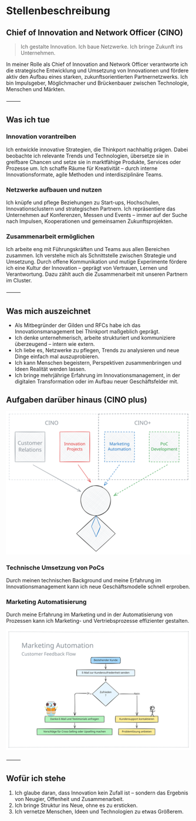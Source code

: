 # Stellenbeschreibung 

## Chief of Innovation and Network Officer (CINO) 



> Ich gestalte Innovation. Ich baue Netzwerke. Ich bringe Zukunft ins Unternehmen.

In meiner Rolle als Chief of Innovation and Network Officer verantworte ich die 
strategische Entwicklung und Umsetzung von Innovationen und fördere aktiv den 
Aufbau eines starken, zukunftsorientierten Partnernetzwerks. Ich bin Impulsgeber, 
Möglichmacher und Brückenbauer zwischen Technologie, Menschen und Märkten.

⸻

## Was ich tue

### Innovation vorantreiben

Ich entwickle innovative Strategien, die Thinkport nachhaltig prägen. 
Dabei beobachte ich relevante Trends und Technologien, übersetze sie in greifbare 
Chancen und setze sie in marktfähige Produkte, Services oder Prozesse um. 
Ich schaffe Räume für Kreativität – durch interne Innovationsformate, 
agile Methoden und interdisziplinäre Teams.

### Netzwerke aufbauen und nutzen

Ich knüpfe und pflege Beziehungen zu Start-ups, Hochschulen, Innovationsclustern 
und strategischen Partnern. Ich repräsentiere das Unternehmen auf Konferenzen, 
Messen und Events – immer auf der Suche nach Impulsen, Kooperationen und 
gemeinsamen Zukunftsprojekten.

### Zusammenarbeit ermöglichen

Ich arbeite eng mit Führungskräften und Teams aus allen Bereichen zusammen. Ich 
verstehe mich als Schnittstelle zwischen Strategie und Umsetzung. Durch offene 
Kommunikation und mutige Experimente fördere ich eine Kultur der Innovation – 
geprägt von Vertrauen, Lernen und Verantwortung. Dazu zählt auch die Zusammenarbeit
mit unseren Partnern im Cluster.

⸻

## Was mich auszeichnet

- Als Mitbegründer der Gilden und RFCs habe ich das Innovationsmanagement bei Thinkport 
  maßgeblich geprägt. 
- Ich denke unternehmerisch, arbeite strukturiert und kommuniziere überzeugend – intern wie extern.
- Ich liebe es, Netzwerke zu pflegen, Trends zu analysieren und neue Dinge einfach mal auszuprobieren.
- Ich kann Menschen begeistern, Perspektiven zusammenbringen und Ideen Realität werden lassen.
- Ich bringe mehrjährige Erfahrung im Innovationsmanagement, in der digitalen Transformation oder im Aufbau neuer Geschäftsfelder mit.

## Aufgaben darüber hinaus (CINO plus)

![CINO+](Media/Cino/cino-aufgaben.light.svg)

### Technische Umsetzung von PoCs

Durch meinen technischen Background und meine Erfahrung im Innovationsmanagement
kann ich neue Geschäftsmodelle schnell erproben.

### Marketing Automatisierung

Durch meine Erfahrung im Marketing und in der Automatisierung von Prozessen
kann ich Marketing- und Vertriebsprozesse effizienter gestalten.

![Effiziente Prozesse durch Automatisierung](Media/Cino/cino-automation-feedback.light.svg)


⸻

## Wofür ich stehe

1. Ich glaube daran, dass Innovation kein Zufall ist – sondern das Ergebnis von Neugier, Offenheit und Zusammenarbeit.
2. Ich bringe Struktur ins Neue, ohne es zu ersticken.
3. Ich vernetze Menschen, Ideen und Technologien zu etwas Größerem.
